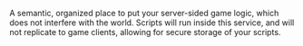 A semantic, organized place to put your server-sided game logic, which does not interfere with the world. Scripts will run inside this service, and will not replicate to game clients, allowing for secure storage of your scripts.